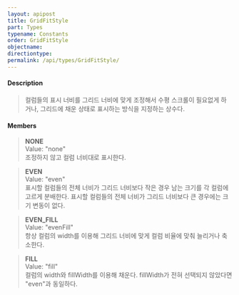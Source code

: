 ```yaml
---
layout: apipost
title: GridFitStyle
part: Types
typename: Constants
order: GridFitStyle
objectname: 
directiontype: 
permalink: /api/types/GridFitStyle/
---
```



#### Description

> 컬럼들의 표시 너비를 그리드 너비에 맞게 조정해서 수평 스크롤이 필요없게 하거나, 그리드에 채운 상태로 표시하는 방식을 지정하는 상수다.  
  
#### Members

> **NONE**  
> Value: "none"  
> 조정하지 않고 컬럼 너비대로 표시한다.  

> **EVEN**  
> Value: "even"  
> 표시할 컬럼들의 전체 너비가 그리드 너비보다 작은 경우 남는 크기를 각 컬럼에 고르게 분배한다. 
> 표시할 컬럼들의 전체 너비가 그리드 너비보다 큰 경우에는 크기 변동이 없다.   

> **EVEN_FILL**  
> Value: "evenFill"  
> 항상 컬럼의 width를 이용해 그리드 너비에 맞게 컬럼 비율에 맞춰 늘리거나 축소한다.   

> **FILL**   
> Value: "fill"  
> 컬럼의 width와 fillWidth를 이용해 채운다. fillWidth가 전혀 선택되지 않았다면 "even"과 동일하다.            

